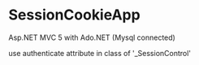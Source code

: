 # SessionCookieApp

Asp.NET MVC 5 with Ado.NET (Mysql connected)

use authenticate attribute in class of '_SessionControl'
